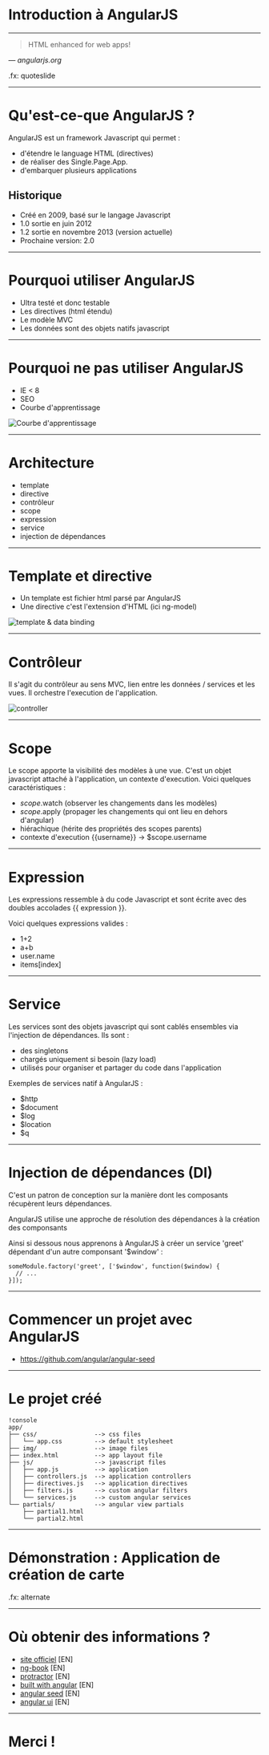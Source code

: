# Introduction à AngularJS

--------------------------------------------------------------------------------

> HTML enhanced for web apps!

<cite> — angularjs.org</cite>

.fx: quoteslide

--------------------------------------------------------------------------------

# Qu'est-ce-que AngularJS ?

AngularJS est un framework Javascript qui permet :

* d'étendre le language HTML (directives)
* de réaliser des Single.Page.App.
* d'embarquer plusieurs applications

## Historique

* Créé en 2009, basé sur le langage Javascript
* 1.0 sortie en juin 2012
* 1.2 sortie en novembre 2013 (version actuelle)
* Prochaine version: 2.0


--------------------------------------------------------------------------------

# Pourquoi utiliser AngularJS

* Ultra testé et donc testable
* Les directives (html étendu)
* Le modèle MVC
* Les données sont des objets natifs javascript


--------------------------------------------------------------------------------

# Pourquoi ne pas utiliser AngularJS

* IE < 8
* SEO
* Courbe d'apprentissage

![Courbe d'apprentissage](http://www.bennadel.com/resources/uploads/2013/feelings_about_angularjs_over_time.png)


--------------------------------------------------------------------------------

# Architecture

* template
* directive
* contrôleur
* scope
* expression
* service
* injection de dépendances

--------------------------------------------------------------------------------

# Template et directive

* Un template est fichier html parsé par AngularJS
* Une directive c'est l'extension d'HTML (ici ng-model)

![template & data binding](https://docs.angularjs.org/img/guide/concepts-databinding1.png)

--------------------------------------------------------------------------------

# Contrôleur

Il s'agit du contrôleur au sens MVC, lien entre les données / services et les vues. Il orchestre l'execution de l'application.

![controller](https://docs.angularjs.org/img/guide/concepts-databinding2.png)


--------------------------------------------------------------------------------

# Scope

Le scope apporte la visibilité des modèles à une vue. C'est un objet javascript attaché à l'application, un contexte d'execution. Voici quelques caractéristiques :

* $scope.$watch (observer les changements dans les modèles)
* $scope.$apply (propager les changements qui ont lieu en dehors d'angular)
* hiérachique (hérite des propriétés des scopes parents)
* contexte d'execution {{username}} -> $scope.username


--------------------------------------------------------------------------------

# Expression

Les expressions ressemble à du code Javascript et sont écrite avec des doubles accolades {{ expression }}.

Voici quelques expressions valides :

* 1+2
* a+b
* user.name
* items[index]



--------------------------------------------------------------------------------

# Service

Les services sont des objets javascript qui sont cablés ensembles via l'injection de dépendances. Ils sont :

* des singletons
* chargés uniquement si besoin (lazy load)
* utilisés pour organiser et partager du code dans l'application

Exemples de services natif à AngularJS :

* $http
* $document
* $log
* $location
* $q


--------------------------------------------------------------------------------

# Injection de dépendances (DI)


C'est un patron de conception sur la manière dont les composants récupèrent leurs dépendances.

AngularJS utilise une approche de résolution des dépendances à la création des componsants

Ainsi si dessous nous apprenons à AngularJS à créer un service 'greet' dépendant d'un autre componsant '$window' :

    someModule.factory('greet', ['$window', function($window) {
      // ...
    }]);

--------------------------------------------------------------------------------

# Commencer un projet avec AngularJS

* https://github.com/angular/angular-seed


--------------------------------------------------------------------------------

# Le projet créé

    !console
    app/
    ├── css/                --> css files
    │   └── app.css         --> default stylesheet
    ├── img/                --> image files
    ├── index.html          --> app layout file
    ├── js/                 --> javascript files
    │   ├── app.js          --> application
    │   ├── controllers.js  --> application controllers
    │   ├── directives.js   --> application directives
    │   ├── filters.js      --> custom angular filters
    │   └── services.js     --> custom angular services
    └── partials/           --> angular view partials
        ├── partial1.html
        └── partial2.html


--------------------------------------------------------------------------------

# Démonstration : Application de création de carte

.fx: alternate

--------------------------------------------------------------------------------

# Où obtenir des informations ?

* [site officiel](http://www.angularjs.org) [EN]
* [ng-book](https://www.ng-book.com/) [EN]
* [protractor](https://github.com/angular/protractor) [EN]
* [built with angular](http://builtwith.angularjs.org/) [EN]
* [angular seed](https://github.com/angular/angular-seed) [EN]
* [angular ui](http://angular-ui.github.io) [EN]

--------------------------------------------------------------------------------

# Merci !


